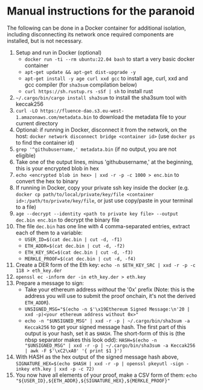 # Manual instructions for the paranoid

The following can be done in a Docker container for additional isolation, including disconnecting its network once required components are installed, but is not necessary.

1. Setup and run in Docker (optional)
   - `docker run -ti --rm ubuntu:22.04 bash` to start a very basic docker container
   - `apt-get update && apt-get dist-upgrade -y`
   - `apt-get install -y age curl xxd gcc` to install age, curl, xxd and gcc compiler (for `sha3sum` compilation below)
   - `curl https://sh.rustup.rs -sSf | sh` to install rust
2. `~/.cargo/bin/cargo install sha3sum` to install the sha3sum tool with keccak256
3. `curl -LO https://fluence-dao.s3.eu-west-1.amazonaws.com/metadata.bin` to download the metadata file to your current directory
4.  Optional: if running in Docker, disconnect it from the network, on the host: `docker network disconnect bridge <container id>` (use `docker ps` to find the container id)
5. `grep '^githubusername,' metadata.bin` (if no output, you are not eligible)
6. Take one of the output lines, minus 'githubusername,' at the beginning, this is your encrypted blob in hex
7. `echo <encrypted blob in hex> | xxd -r -p -c 1000 > enc.bin` to convert the hex to binary
8.  If running in Docker, copy your private ssh key inside the docker (e.g. `docker cp path/to/local/private/key/file <container id>:/path/to/private/key/file`, or just use copy/paste in your terminal to a file)
9.  `age --decrypt --identity <path to private key file> --output dec.bin enc.bin` to decrypt the binary file
10. The file `dec.bin` has one line with 4 comma-separated entries, extract each of them to a variable:
    - `USER_ID=$(cat dec.bin | cut -d, -f1)`
    - `ETH_ADDR=$(cat dec.bin | cut -d, -f2)`
    - `ETH_KEY_SRC=$(cat dec.bin | cut -d, -f3)`
    - `MERKLE_PROOF=$(cat dec.bin | cut -d, -f4)`
11. Create a DER form of the Eth key: `echo -n $ETH_KEY_SRC | xxd -r -p -c 118 > eth_key.der`
12. `openssl ec -inform der -in eth_key.der > eth.key`
13. Prepare a message to sign:
    - Take your ethereum address _without_ the '0x' prefix (Note: this is the address you will use to submit the proof onchain, it's not the derived `ETH_ADDR`).
    - `UNSIGNED_MSG="$(echo -n $'\x19Ethereum Signed Message:\n'20 | xxd -p)<your ethereum address without 0x>"`
    - `echo -n "$UNSIGNED_MSG" | xxd -r -p | ~/.cargo/bin/sha3sum -a Keccak256` to get your signed message hash. The first part of this output is your hash, set it as `$HASH`. The short-form of this is (the nbsp separator makes this look odd): `HASH=$(echo -n "$UNSIGNED_MSG" | xxd -r -p | ~/.cargo/bin/sha3sum -a Keccak256 | awk -F $'\xC2\xA0' '{ print $1 }')`
14. With HASH as the hex output of the signed message hash above, `SIGNATURE_HEX=$(echo $HASH | xxd -r -p | openssl pkeyutl -sign -inkey eth.key | xxd -p -c 72)`
15. You now have all elements of your proof, make a CSV form of them: `echo "${USER_ID},${ETH_ADDR},${SIGNATURE_HEX},${MERKLE_PROOF}"`
